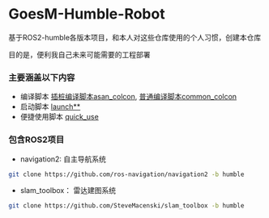 # GoesM-Humble-Robot
基于ROS2-humble各版本项目，和本人对这些仓库使用的个人习惯，创建本仓库

目的是，便利我自己未来可能需要的工程部署

### 主要涵盖以下内容
- 编译脚本 [插桩编译脚本asan_colcon](asan_colcon.py), [普通编译脚本common_colcon](common_colcon.py) 
- 启动脚本 [launch**](launch_nav2_bringup.sh)
- 便捷使用脚本 [quick_use](quick_use/)

### 包含ROS2项目
- navigation2: 自主导航系统
```sh
git clone https://github.com/ros-navigation/navigation2 -b humble
```
- slam_toolbox： 雷达建图系统 
```sh
git clone https://github.com/SteveMacenski/slam_toolbox -b humble
```